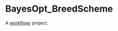 # BayesOpt_BreedScheme

A [workflowr][] project.

[workflowr]: https://github.com/workflowr/workflowr
